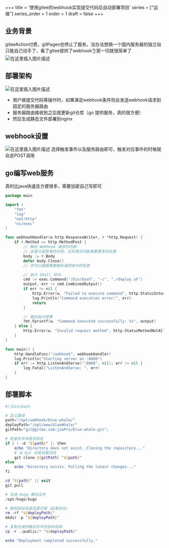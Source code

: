 +++
title = '使用gitee的webhook实现提交代码后自动部署项目'
series = ["运维"]
series_order = 1
order = 1
draft = false
+++
## 业务背景
giteeAction付费，gitPages也停止了服务，没办法想搞一个国内服务器的独立站只能自己动手了，看了gitee提供了webhook👌那一切就很简单了
![在这里插入图片描述](cicd/giteeHookPage.png)

## 部署架构
![在这里插入图片描述](cicd/webHookDeploy.jpg)
- 用户做提交代码等操作时，如果满足webhook条件则会发送webhook请求到固定的服务器路由
- 服务器路由接收到之后就更新git仓库（go 提供服务，真的很方便）
- 然后生成静态文件部署到nginx

## webhook设置
![在这里插入图片描述](cicd/giteeHookDetail.png)
选择触发事件以及服务路由即可，触发对应事件的时候就会走POST调用

## go编写web服务
真的比java快速且方便很多，需要加密自己写即可
```go
package main

import (
    "fmt"
    "log"
    "net/http"
    "os/exec"
)

func webhookHandler(w http.ResponseWriter, r *http.Request) {
    if r.Method == http.MethodPost {
        // 解析 Webhook 请求的内容
        // 这里只是简单的示例，实际情况可能需要更多的处理
        body := r.Body
        defer body.Close()
        // 你可以根据需要解析请求体中的信息

        // 执行 Shell 命令
        cmd := exec.Command("/bin/bash", "-c", "./deploy.sh")
        output, err := cmd.CombinedOutput()
        if err != nil {
            http.Error(w, "Failed to execute command", http.StatusInternalServerError)
            log.Println("Command execution error:", err)
            return
        }

        // 输出执行结果
        fmt.Fprintf(w, "Command executed successfully: %s", output)
    } else {
        http.Error(w, "Invalid request method", http.StatusMethodNotAllowed)
    }
}

func main() {
    http.HandleFunc("/webhook", webhookHandler)
    log.Println("Starting server on :8080")
    if err := http.ListenAndServe(":8080", nil); err != nil {
        log.Fatal("ListenAndServe: ", err)
    }
}
```

## 部署脚本

```powershell
#!/bin/bash

# 定义路径
path="/opt/webhook/blue-whale/"
deployPath="/opt/www/blueWhale/"
gitPath="git@gitee.com:jzwPro/blue-whale.git";

# 检查文件夹是否存在
if [ ! -d "${path}" ]; then
    echo "Directory does not exist. Cloning the repository..."
    # 从 Git 仓库克隆项目
    git clone ${gitPath} "${path}"
else
    echo "Directory exists. Pulling the latest changes..."
fi

cd "${path}" || exit
git pull

# 生成 Hugo 静态文件
/opt/hugo/hugo

# 删除目标目录及其内容（如果存在）
rm -rf "${deployPath}"
mkdir -p "${deployPath}"

# 复制生成的静态文件到目标目录
cp -r ./public/* "${deployPath}"

echo "Deployment completed successfully."
```